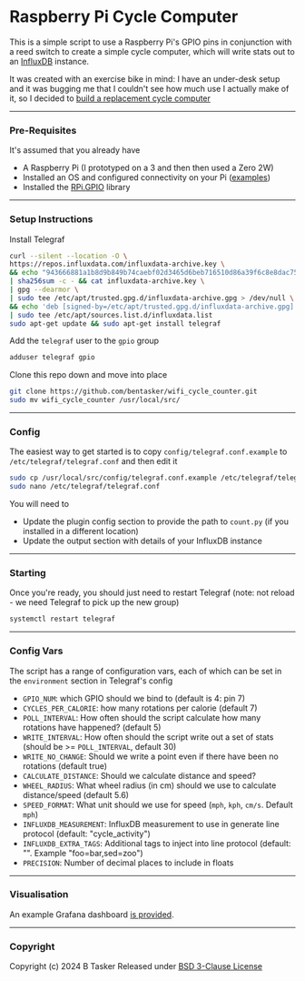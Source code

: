 # Raspberry Pi Cycle Computer

This is a simple script to use a Raspberry Pi's GPIO pins in conjunction with a reed switch to create a simple cycle computer, which will write stats out to an [InfluxDB](https://github.com/influxdata/influxdb) instance.

It was created with an exercise bike in mind: I have an under-desk setup and it was bugging me that I couldn't see how much use I actually make of it, so I decided to [build a replacement cycle computer](https://www.bentasker.co.uk/posts/blog/house-stuff/building-a-smart-wifi-cycle-computer-with-rpi-influxdb-and-grafana.html)

---

### Pre-Requisites

It's assumed that you already have

* A Raspberry Pi (I prototyped on a 3 and then then used a Zero 2W)
* Installed an OS and configured connectivity on your Pi ([examples](https://raspberrytips.com/raspberry-pi-wifi-setup/))
* Installed the [RPi.GPIO](https://pypi.org/project/RPi.GPIO/) library

---

### Setup Instructions

Install Telegraf 
```sh 
curl --silent --location -O \
https://repos.influxdata.com/influxdata-archive.key \
&& echo "943666881a1b8d9b849b74caebf02d3465d6beb716510d86a39f6c8e8dac7515  influxdata-archive.key" \
| sha256sum -c - && cat influxdata-archive.key \
| gpg --dearmor \
| sudo tee /etc/apt/trusted.gpg.d/influxdata-archive.gpg > /dev/null \
&& echo 'deb [signed-by=/etc/apt/trusted.gpg.d/influxdata-archive.gpg] https://repos.influxdata.com/debian stable main' \
| sudo tee /etc/apt/sources.list.d/influxdata.list
sudo apt-get update && sudo apt-get install telegraf
```

Add the `telegraf` user to the `gpio` group
```sh
adduser telegraf gpio
```

Clone this repo down and move into place
```sh
git clone https://github.com/bentasker/wifi_cycle_counter.git
sudo mv wifi_cycle_counter /usr/local/src/
```

---

### Config

The easiest way to get started is to copy `config/telegraf.conf.example` to `/etc/telegraf/telegraf.conf` and then edit it
```sh 
sudo cp /usr/local/src/config/telegraf.conf.example /etc/telegraf/telegraf.conf
sudo nano /etc/telegraf/telegraf.conf
```

You will need to

* Update the plugin config section to provide the path to `count.py` (if you installed in a different location)
* Update the output section with details of your InfluxDB instance

---

### Starting

Once you're ready, you should just need to restart Telegraf (note: not reload - we need Telegraf to pick up the new group)

```sh
systemctl restart telegraf
```

---

### Config Vars

The script has a range of configuration vars, each of which can be set in the `environment` section in Telegraf's config 

* `GPIO_NUM`: which GPIO should we bind to (default is 4: pin 7)
* `CYCLES_PER_CALORIE`: how many rotations per calorie (default 7)
* `POLL_INTERVAL`: How often should the script calculate how many rotations have happened? (default 5)
* `WRITE_INTERVAL`: How often should the script write out a set of stats (should be >= `POLL_INTERVAL`, default 30)
* `WRITE_NO_CHANGE`: Should we write a point even if there have been no rotations (default true)
* `CALCULATE_DISTANCE`: Should we calculate distance and speed?
* `WHEEL_RADIUS`: What wheel radius (in cm) should we use to calculate distance/speed (default 5.6)
* `SPEED_FORMAT`: What unit should we use for speed (`mph`, `kph`, `cm/s`. Default `mph`)
* `INFLUXDB_MEASUREMENT`: InfluxDB measurement to use in generate line protocol (default: "cycle_activity")
* `INFLUXDB_EXTRA_TAGS`: Additional tags to inject into line protocol (default: "". Example "foo=bar,sed=zoo")
* `PRECISION`: Number of decimal places to include in floats

---

### Visualisation

An example Grafana dashboard [is provided](example/grafana_dashboard.json).

---

### Copyright

Copyright (c) 2024 B Tasker
Released under [BSD 3-Clause License](https://opensource.org/license/BSD-3-Clause)
